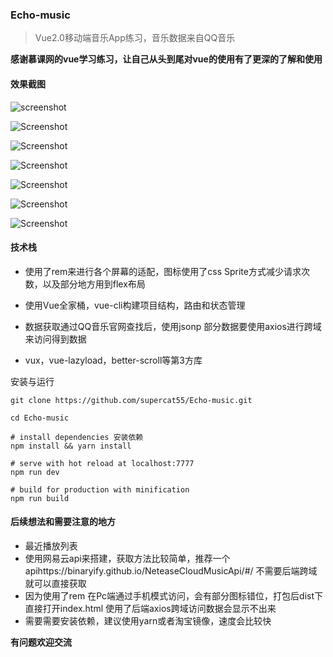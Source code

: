 ### Echo-music

> Vue2.0移动端音乐App练习，音乐数据来自QQ音乐

**感谢慕课网的vue学习练习，让自己从头到尾对vue的使用有了更深的了解和使用**

#### 效果截图

![screenshot](https://github.com/supercat55/Echo-music/blob/master/static/1.png)

![Screenshot](https://github.com/supercat55/Echo-music/blob/master/static/2.png)

![Screenshot](https://github.com/supercat55/Echo-music/blob/master/static/3.png)

![Screenshot](https://github.com/supercat55/Echo-music/blob/master/static/4.png)

![Screenshot](https://github.com/supercat55/Echo-music/blob/master/static/5.png)

![Screenshot](https://github.com/supercat55/Echo-music/blob/master/static/6.png)

![Screenshot](https://github.com/supercat55/Echo-music/blob/master/static/7.png)

#### 技术栈

* 使用了rem来进行各个屏幕的适配，图标使用了css Sprite方式减少请求次数，以及部分地方用到flex布局


* 使用Vue全家桶，vue-cli构建项目结构，路由和状态管理
* 数据获取通过QQ音乐官网查找后，使用jsonp 部分数据要使用axios进行跨域来访问得到数据
* vux，vue-lazyload，better-scroll等第3方库

安装与运行

````
git clone https://github.com/supercat55/Echo-music.git

cd Echo-music

# install dependencies 安装依赖
npm install && yarn install

# serve with hot reload at localhost:7777 
npm run dev

# build for production with minification
npm run build

````

#### 后续想法和需要注意的地方

* 最近播放列表
* 使用网易云api来搭建，获取方法比较简单，推荐一个apihttps://binaryify.github.io/NeteaseCloudMusicApi/#/ 不需要后端跨域就可以直接获取
* 因为使用了rem 在Pc端通过手机模式访问，会有部分图标错位，打包后dist下直接打开index.html 使用了后端axios跨域访问数据会显示不出来
* 需要需要安装依赖，建议使用yarn或者淘宝镜像，速度会比较快

**有问题欢迎交流**

